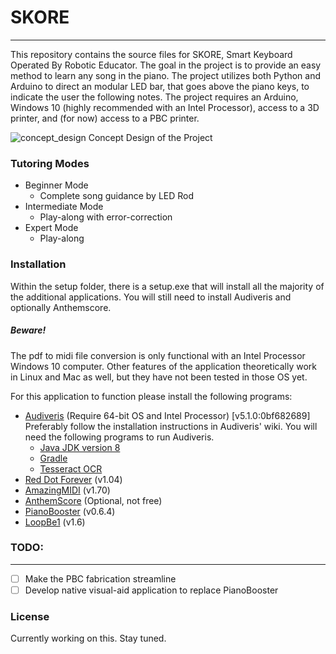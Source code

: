 # SKORE
---
This repository contains the source files for SKORE, Smart Keyboard Operated By Robotic Educator. The goal in the project is to provide an easy method to learn any song in the piano. The project utilizes both Python and Arduino to direct an modular LED bar, that goes above the piano keys, to indicate the user the following notes. The project requires an Arduino, Windows 10 (highly recommended with an Intel Processor), access to a 3D printer, and (for now) access to a PBC printer.

![concept_design](https://user-images.githubusercontent.com/40870026/51092443-f49ef900-175c-11e9-855c-2f1d3c66700f.PNG)
Concept Design of the Project

### Tutoring Modes

 - Beginner Mode
    - Complete song guidance by LED Rod
 - Intermediate Mode
    - Play-along with error-correction
 - Expert Mode
    - Play-along

### Installation
Within the setup folder, there is a setup.exe that will install all the majority of the additional applications. You will still need to install Audiveris and optionally Anthemscore.

##### Beware!
The pdf to midi file conversion is only functional with an Intel Processor Windows 10 computer. Other features of the application theoretically work in Linux and Mac as well, but they have not been tested in those OS yet.

For this application to function please install the following programs:
 - [Audiveris] (Require 64-bit OS and Intel Processor) [v5.1.0:0bf682689]
Preferably follow the installation instructions in Audiveris' wiki. You will need the following programs to run Audiveris.
     - [Java JDK version 8]
     - [Gradle]
     - [Tesseract OCR]
 - [Red Dot Forever] (v1.04)
 - [AmazingMIDI] (v1.70)
 - [AnthemScore] (Optional, not free)
 - [PianoBooster] (v0.6.4)
 - [LoopBe1] (v1.6)

### TODO:
---

 - [ ] Make the PBC fabrication streamline
 - [ ] Develop native visual-aid application to replace PianoBooster

### License

Currently working on this. Stay tuned.


   [Audiveris]: <https://github.com/audiveris>
   [Java JDK version 8]: <http://www.oracle.com/technetwork/java/javase/downloads/index.html>
   [Gradle]: <https://gradle.org/>
   [Tesseract OCR]: <https://github.com/tesseract-ocr/tesseract>
   [Red Dot Forever]: <https://sourceforge.net/projects/reddot/files/latest/download>
   [AmazingMIDI]: <http://www.pluto.dti.ne.jp/~araki/amazingmidi/>
   [AnthemScore]: <https://www.lunaverus.com/>
   [PianoBooster]: <http://pianobooster.sourceforge.net/screenshots.html>
   [LoopBe1]: <https://www.nerds.de/en/download.html>
